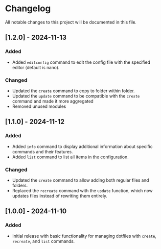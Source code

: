 # Changelog

All notable changes to this project will be documented in this file.

## [1.2.0] - 2024-11-13

### Added

- Added `editconfig` command to edit the config file with the specified editor (default is nano).

### Changed

- Updated the `create` command to copy to folder within folder.
- Updated the `update` command to be compatible with the `create` command and made it more aggregated
- Removed unused modules

## [1.1.0] - 2024-11-12

### Added

- Added `info` command to display additional information about specific commands and their features.
- Added `list` command to list all items in the configuration.

### Changed

- Updated the `create` command to allow adding both regular files and folders.
- Replaced the `recreate` command with the `update` function, which now updates files instead of rewriting them entirely.

## [1.0.0] - 2024-11-10

### Added

- Initial release with basic functionality for managing dotfiles with `create`, `recreate`, and `list` commands.
